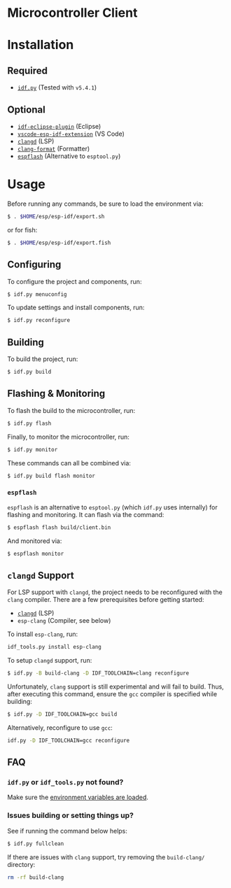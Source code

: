 # Microcontroller Client

# Installation
## Required
* [`idf.py`](https://docs.espressif.com/projects/esp-idf/en/stable/esp32/get-started/index.html#installation) (Tested with `v5.4.1`)

## Optional
* [`idf-eclipse-plugin`](https://github.com/espressif/idf-eclipse-plugin/blob/master/README.md) (Eclipse)
* [`vscode-esp-idf-extension`](https://github.com/espressif/vscode-esp-idf-extension/blob/master/README.md) (VS Code)
* [`clangd`](https://clangd.llvm.org/installation) (LSP)
* [`clang-format`](https://clang.llvm.org/docs/ClangFormat.html) (Formatter)
* [`espflash`](https://github.com/esp-rs/espflash) (Alternative to `esptool.py`)

# Usage
Before running any commands, be sure to load the environment via:
```bash
$ . $HOME/esp/esp-idf/export.sh
```
or for fish:
```bash
$ . $HOME/esp/esp-idf/export.fish
```

## Configuring
To configure the project and components, run:
```bash
$ idf.py menuconfig
```

To update settings and install components, run:
```bash
$ idf.py reconfigure
```

## Building
To build the project, run:
```bash
$ idf.py build
```

## Flashing & Monitoring
To flash the build to the microcontroller, run:
```bash
$ idf.py flash
```

Finally, to monitor the microcontroller, run:
```bash
$ idf.py monitor
```

These commands can all be combined via:
```bash
$ idf.py build flash monitor
```

### `espflash`
`espflash` is an alternative to `esptool.py` (which `idf.py` uses internally) for flashing and monitoring. It can flash via the command:
```bash
$ espflash flash build/client.bin
```

And monitored via:
```bash
$ espflash monitor
```

## `clangd` Support
For LSP support with `clangd`, the project needs to be reconfigured with the `clang` compiler. There are a few prerequisites before getting started:
* [`clangd`](https://clangd.llvm.org/installation) (LSP)
* `esp-clang` (Compiler, see below)

To install `esp-clang`, run:
```bash
idf_tools.py install esp-clang
````

To setup `clangd` support, run:
```bash
$ idf.py -B build-clang -D IDF_TOOLCHAIN=clang reconfigure
```
Unfortunately, `clang` support is still experimental and will fail to build. Thus, after executing this command, ensure the `gcc` compiler is specified while building:
```bash
$ idf.py -D IDF_TOOLCHAIN=gcc build
```
Alternatively, reconfigure to use `gcc`:
```bash
idf.py -D IDF_TOOLCHAIN=gcc reconfigure
```

## FAQ
### `idf.py` or `idf_tools.py` not found?
Make sure the [environment variables are loaded](#Usage).

### Issues building or setting things up?
See if running the command below helps:
```bash
$ idf.py fullclean
```

If there are issues with `clang` support, try removing the `build-clang/` directory:
```bash
rm -rf build-clang
```

